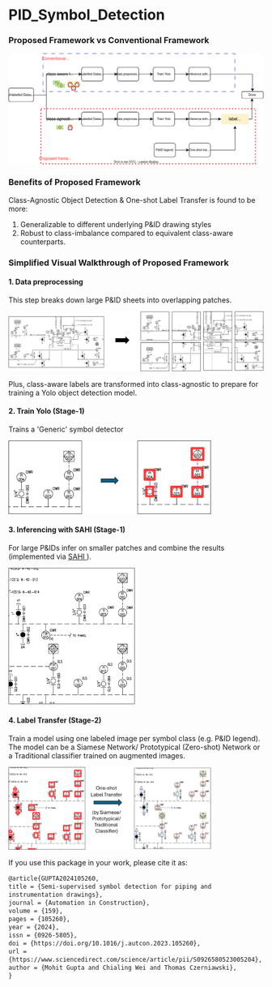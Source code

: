 # PID_Symbol_Detection

### Proposed Framework vs Conventional Framework

<img src="./media/workflow.svg" >

### Benefits of Proposed Framework
Class-Agnostic Object Detection & One-shot Label Transfer is found to be more:
1. Generalizable to different underlying P&ID drawing styles
2. Robust to class-imbalance
compared to equivalent class-aware counterparts.

### Simplified Visual Walkthrough of Proposed Framework 

#### 1. Data preprocessing

This step breaks down large P&ID sheets into overlapping patches. 

<img src="./media/overlapping_patches.png" width="800">

Plus, class-aware labels are transformed into class-agnostic to prepare for training a Yolo object detection model.

#### 2. Train Yolo (Stage-1)

Trains a 'Generic' symbol detector

<img src="./media/train_yolo.svg" width="400">

#### 3. Inferencing with SAHI (Stage-1)

For large P&IDs infer on smaller patches and combine the results (implemented via <a href="https://github.com/obss/sahi"> SAHI </a>).

<img src="./media/sahi_sample.gif" width="250">

#### 4. Label Transfer (Stage-2)
Train a model using one labeled image per symbol class (e.g. P&ID legend). The model can be a Siamese Network/ Prototypical (Zero-shot) Network or a Traditional classifier trained on augmented images.

<img src="./media/label_transfer.png" width="400">

If you use this package in your work, please cite it as:
```
@article{GUPTA2024105260,
title = {Semi-supervised symbol detection for piping and instrumentation drawings},
journal = {Automation in Construction},
volume = {159},
pages = {105260},
year = {2024},
issn = {0926-5805},
doi = {https://doi.org/10.1016/j.autcon.2023.105260},
url = {https://www.sciencedirect.com/science/article/pii/S0926580523005204},
author = {Mohit Gupta and Chialing Wei and Thomas Czerniawski},
}
```
